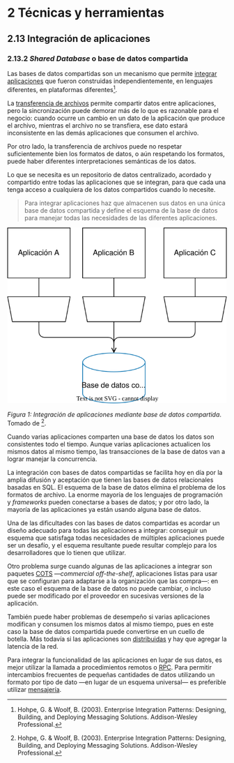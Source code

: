 # 2 Técnicas y herramientas

## 2.13 Integración de aplicaciones

### 2.13.2 *Shared Database* o base de datos compartida

Las bases de datos compartidas son un mecanismo que permite [integrar
aplicaciones](./2_13_.Integracion_aplicaciones.md) que fueron construidas
independientemente, en lenguajes diferentes, en plataformas diferentes[^1].

[^1]: Hohpe, G. & Woolf, B. (2003). Enterprise Integration Patterns: Designing,
Building, and Deploying Messaging Solutions. Addison-Wesley Professional.

La [transferencia de archivos](./2_13_1_File_Transfer.md) permite compartir
datos entre aplicaciones, pero la sincronización puede demorar más de lo que es
razonable para el negocio: cuando ocurre un cambio en un dato de la aplicación
que produce el archivo, mientras el archivo no se transfiera, ese dato estará
inconsistente en las demás aplicaciones que consumen el archivo.

Por otro lado, la transferencia de archivos puede no respetar suficientemente
bien los formatos de datos, o aún respetando los formatos, puede haber
diferentes interpretaciones semánticas de los datos.

Lo que se necesita es un repositorio de datos centralizado, acordado y
compartido entre todas las aplicaciones que se integran, para que cada una tenga
acceso a cualquiera de los datos compartidos cuando lo necesite.

> Para integrar aplicaciones haz que almacenen sus datos en una única base de
> datos compartida y define el esquema de la base de datos para manejar todas
> las necesidades de las diferentes aplicaciones.

<span id="figura-1"/>

![Integración de aplicaciones mediante base de datos compartida](/diagrams/Shared_Database.svg)

*Figura 1: Integración de aplicaciones mediante base de datos compartida*.
Tomado de [^1].

Cuando varias aplicaciones comparten una base de datos los datos son
consistentes todo el tiempo. Aunque varias aplicaciones actualicen los mismos
datos al mismo tiempo, las transacciones de la base de datos van a lograr
manejar la concurrencia.

La integración con bases de datos compartidas se facilita hoy en día por la
amplia difusión y aceptación que tienen las bases de datos relacionales basadas
en SQL. El esquema de la base de datos elimina el problema de los formatos de
archivo. La enorme mayoría de los lenguajes de programación y *frameworks* pueden
conectarse a bases de datos; y por otro lado, la mayoría de las aplicaciones ya
están usando alguna base de datos.

Una de las dificultades con las bases de datos compartidas es acordar un diseño
adecuado para todas las aplicaciones a integrar: conseguir un esquema que
satisfaga todas necesidades de múltiples aplicaciones puede ser un desafío, y el
esquema resultante puede resultar complejo para los desarrolladores que lo
tienen que utilizar.

Otro problema surge cuando algunas de las aplicaciones a integrar son paquetes
[COTS](https://en.wikipedia.org/wiki/Commercial_off-the-shelf) —*commercial
off-the-shelf*, aplicaciones listas para usar que se configuran para adaptarse a
la organización que las compra—: en este caso el esquema de la base de datos no
puede cambiar, o incluso puede ser modificado por el proveedor en sucesivas
versiones de la aplicación.

También puede haber problemas de desempeño si varias aplicaciones modifican y
consumen los mismos datos al mismo tiempo, pues en este caso la base de datos
compartida puede convertirse en un cuello de botella. Más todavía si las
aplicaciones son [distribuidas](/4_Conceptos/4_Computacion_distribuida.md) y hay
que agregar la latencia de la red.

Para integrar la funcionalidad de las aplicaciones en lugar de sus datos, es
mejor utilizar la llamada a procedimientos remotos o [RPC](./2_13_3_RPC.md).
Para permitir intercambios frecuentes de pequeñas cantidades de datos utilizando
un formato por tipo de dato —en lugar de un esquema universal— es preferible
utilizar [mensajería](./2_13_4_Messaging.md).
